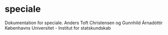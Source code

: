 # speciale
Dokumentation for speciale.
Anders Toft Christensen og Gunnhild Árnadóttir 
Københavns Universitet - Institut for statskundskab
